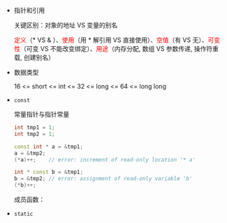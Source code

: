 - 指针和引用

  关键区别：对象的地址 VS 变量的别名

  <font color=red>定义</font>（* VS & ）、<font color=red>使用</font>（用 * 解引用 VS 直接使用）、<font color=red>空值</font>（有 VS 无）、<font color=red>可变性</font>（可变 VS 不能改变绑定）、<font color=red>用途</font>（内存分配, 数组 VS 参数传递, 操作符重载, 创建别名）

- 数据类型

  16 <= short <= int <= 32 <= long <= 64 <= long long

- `const`

  常量指针与指针常量

  ```c++
  int tmp1 = 1;
  int tmp2 = 1;
  
  const int * a = &tmp1;
  a = &tmp2;
  (*a)++;    // error: increment of read-only location '* a'
  
  int * const b = &tmp1;
  b = &tmp2; // error: assignment of read-only variable 'b'
  (*b)++;
  ```

  成员函数：

- `static`

  